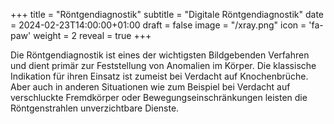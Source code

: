 +++
title = "Röntgendiagnostik"
subtitle = "Digitale Röntgendiagnostik"
date = 2024-02-23T14:00:00+01:00
draft = false
image = "/xray.png"
icon = 'fa-paw'
weight = 2
reveal = true
+++

Die Röntgendiagnostik ist eines der wichtigsten Bildgebenden Verfahren und dient
primär zur Feststellung von Anomalien im Körper. Die klassische Indikation für
ihren Einsatz ist zumeist bei Verdacht auf Knochenbrüche. Aber auch in anderen
Situationen wie zum Beispiel bei Verdacht auf verschluckte Fremdkörper oder
Bewegungseinschränkungen leisten die Röntgenstrahlen unverzichtbare Dienste.
